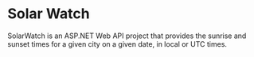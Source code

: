 # Solar Watch

SolarWatch is an ASP.NET Web API project that provides the sunrise and sunset times for a given city on a given date, in local or UTC times.
